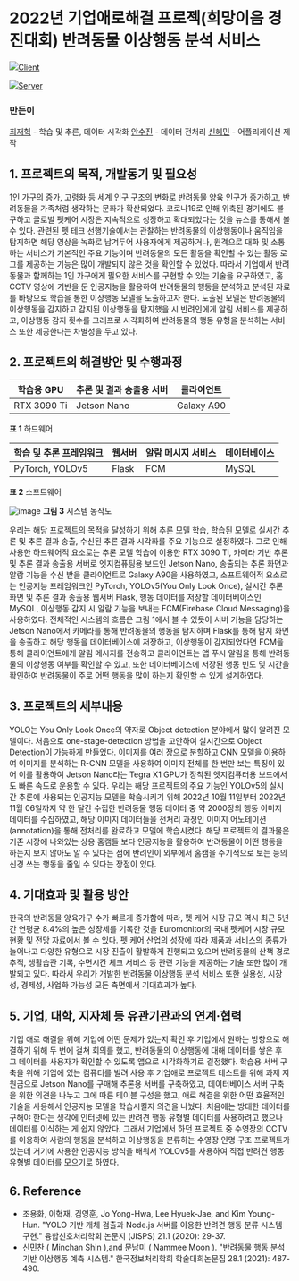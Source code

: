 # 2022년 기업애로해결 프로젝(희망이음 경진대회) 반려동물 이상행동 분석 서비스

[<img src="https://img.shields.io/badge/github-181717?style=for-the-badge&logo=github&logoColor=white">Client](https://github.com/There-is-no-such-thing-as-a-bad-dog/DOOOGG)


[<img src="https://img.shields.io/badge/github-181717?style=for-the-badge&logo=github&logoColor=white">Server](https://github.com/There-is-no-such-thing-as-a-bad-dog/yolov5_flask_jetson-nano)

### 만든이
[최재혁](https://github.com/jjaegii) - 학습 및 추론, 데이터 시각화
[안수진](https://github.com/ssuzyn) - 데이터 전처리
[신혜민](https://github.com/heymin2) - 어플리케이션 제작

## 1. 프로젝트의 목적, 개발동기 및 필요성
 1인 가구의 증가, 고령화 등 세계 인구 구조의 변화로 반려동물 양육 인구가 증가하고, 반려동물을 가족처럼 생각하는 문화가 확산되었다. 코로나19로 인해 위축된 경기에도 불구하고 글로벌 펫케어 시장은 지속적으로 성장하고 확대되었다는 것을 뉴스를 통해서 볼 수 있다. 관련된 펫 테크 선행기술에서는 관찰하는 반려동물의 이상행동이나 움직임을 탐지하면 해당 영상을 녹화로 남겨두어 사용자에게 제공하거나, 원격으로 대화 및 소통하는 서비스가 기본적인 주요 기능이며 반려동물의 모든 활동을 확인할 수 있는 활동 로그를 제공하는 기능은 많이 개발되지 않은 것을 확인할 수 있었다.
 따라서 기업에서 반려동물과 함께하는 1인 가구에게 필요한 서비스를 구현할 수 있는 기술을 요구하였고, 홈 CCTV 영상에 기반을 둔 인공지능을 활용하여 반려동물의 행동을 분석하고 분석된 자료를 바탕으로 학습을 통한 이상행동 모델을 도출하고자 한다. 도출된 모델은 반려동물의 이상행동을 감지하고 감지된 이상행동을 탐지했을 시 반려인에게 알림 서비스를 제공하고, 이상행동 감지 횟수를 그래프로 시각화하여 반려동물의 행동 유형을 분석하는 서비스 또한 제공한다는 차별성을 두고 있다.
 
## 2. 프로젝트의 해결방안 및 수행과정
|**학습용 GPU**|**추론 및 결과 송출용 서버**|**클라이언트**|
|---|---|---|
|RTX 3090 Ti|Jetson Nano|Galaxy A90|
**표 1** 하드웨어


|**학습 및 추론 프레임워크**|**웹서버**|**알람 메시지 서비스**|**데이터베이스**|
|---|---|---|---|
|PyTorch, YOLOv5|Flask|FCM|MySQL|
**표 2** 소프트웨어


![image](https://user-images.githubusercontent.com/77189999/207277824-723d2a4b-9d75-4fdb-9276-615ac4f79dc3.png)
**그림 3** 시스템 동작도

우리는 해당 프로젝트의 목적을 달성하기 위해 추론 모델 학습, 학습된 모델로 실시간 추론 및 추론 결과 송출, 수신된 추론 결과 시각화를 주요 기능으로 설정하였다.
 그로 인해 사용한 하드웨어적 요소로는 추론 모델 학습에 이용한 RTX 3090 Ti, 카메라 기반 추론 및 추론 결과 송출용 서버로 엣지컴퓨팅용 보드인 Jetson Nano, 송출되는 추론 화면과 알람 기능을 수신 받을 클라이언트로 Galaxy A90을 사용하였고, 소프트웨어적 요소로는 인공지능 프레임워크인 PyTorch, YOLOv5(You Only Look Once), 실시간 추론 화면 및 추론 결과 송출용 웹서버 Flask, 행동 데이터를 저장할 데이터베이스인 MySQL, 이상행동 감지 시 알람 기능을 보내는 FCM(Firebase Cloud Messaging)을 사용하였다.
 전체적인 시스템의 흐름은 그림 1에서 볼 수 있듯이 서버 기능을 담당하는 Jetson Nano에서 카메라를 통해 반려동물의 행동을 탐지하며 Flask를 통해 탐지 화면을 송출하고 해당 행동을 데이터베이스에 저장하고, 이상행동이 감지되었다면 FCM을 통해 클라이언트에게 알림 메시지를 전송하고 클라이언트는 앱 푸시 알림을 통해 반려동물의 이상행동 여부를 확인할 수 있고, 또한 데이터베이스에 저장된 행동 빈도 및 시간을 확인하여 반려동물이 주로 어떤 행동을 많이 하는지 확인할 수 있게 설계하였다.

## 3. 프로젝트의 세부내용
 YOLO는 You Only Look Once의 약자로 Object detection 분야에서 많이 알려진 모델이다.
처음으로 one-stage-detection 방법을 고안하여 실시간으로 Object Detection이 가능하게 만들었다. 이미지를 여러 장으로 분할하고 CNN 모델을 이용하여 이미지를 분석하는 R-CNN 모델을 사용하여 이미지 전체를 한 번만 보는 특징이 있어 이를 활용하여 Jetson Nano라는 Tegra X1 GPU가 장착된 엣지컴퓨터용 보드에서도 빠른 속도로 운용할 수 있다.
 우리는 해당 프로젝트의 주요 기능인 YOLOv5의 실시간 추론에 사용되는 인공지능 모델을 학습시키기 위해 2022년 10월 11일부터 2022년 11월 06일까지 약 한 달간 수집한 반려동물 행동 데이터 중 약 2000장의 행동 이미지 데이터를 수집하였고, 해당 이미지 데이터들을 전처리 과정인 이미지 어노테이션(annotation)을 통해 전처리를 완료하고 모델에 학습시켰다.
 해당 프로젝트의 결과물은 기존 시장에 나와있는 상용 홈캠들 보다 인공지능을 활용하여 반려동물이 어떤 행동을 하는지 보지 않아도 알 수 있다는 점에 반려인이 외부에서 홈캠을 주기적으로 보는 등의 신경 쓰는 행동을 줄일 수 있다는 장점이 있다.
 
 ## 4. 기대효과 및 활용 방안
  한국의 반려동물 양육가구 수가 빠르게 증가함에 따라, 펫 케어 시장 규모 역시 최근 5년간 연평균 8.4%의 높은 성장세를 기록한 것을 Euromonitor의 국내 펫케어 시장 규모 현황 및 전망 자료에서 볼 수 있다. 펫 케어 산업의 성장에 따라 제품과 서비스의 종류가 늘어나고 다양한 유형으로 시장 진출이 활발하게 진행되고 있으며 반려동물의 산책 경로 추적, 생활습관 기록, 수면시간 체크 서비스 등 관련 기능을 제공하는 기술 또한 많이 개발되고 있다. 따라서 우리가 개발한 반려동물 이상행동 분석 서비스 또한 실용성, 시장성, 경제성, 사업화 가능성 모든 측면에서 기대효과가 높다.
  
## 5. 기업, 대학, 지자체 등 유관기관과의 연계·협력
 기업 애로 해결을 위해 기업에 어떤 문제가 있는지 확인 후 기업에서 원하는 방향으로 해결하기 위해 두 번에 걸쳐 회의를 했고, 반려동물의 이상행동에 대해 데이터를 쌓은 후 그 데이터를 사용자가 확인할 수 있도록 앱으로 시각화하기로 결정했다. 학습용 서버 구축을 위해 기업에 있는 컴퓨터를 빌려 사용 후 기업애로 프로젝트 테스트를 위해 과제 지원금으로 Jetson Nano를 구매해 추론용 서버를 구축하였고, 데이터베이스 서버 구축을 위한 의견을 나누고 그에 따른 테이블 구성을 했고, 애로 해결을 위한 어떤 효율적인 기술을 사용해서 인공지능 모델을 학습시킬지 의견을 나눴다. 처음에는 방대한 데이터를 구해야 한다는 생각에 인터넷에 있는 반려견 행동 유형별 데이터를 사용하려고 했으나 데이터를 이식하는 게 쉽지 않았다. 그래서 기업에서 하던 프로젝트 중 수영장의 CCTV를 이용하여 사람의 행동을 분석하고 이상행동을 분류하는 수영장 인명 구조 프로젝트가 있는데 거기에 사용한 인공지능 방식을 배워서 YOLOv5를 사용하여 직접 반려견 행동 유형별 데이터를 모으기로 하였다. 
 
 ## 6. Reference
- 조용화, 이혁재, 김영훈, Jo Yong-Hwa, Lee Hyuek-Jae, and Kim Young-Hun. "YOLO 기반 개체 검출과 Node.js 서버를 이용한 반려견 행동 분류 시스템 구현." 융합신호처리학회 논문지 (JISPS) 21.1 (2020): 29-37.
- 신민찬 ( Minchan Shin ),and 문남미 ( Nammee Moon ). "반려동물 행동 분석 기반 이상행동 예측 시스템." 한국정보처리학회 학술대회논문집 28.1 (2021): 487-490.
